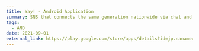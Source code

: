```yaml
---
title: Yay! - Android Application
summary: SNS that connects the same generation nationwide via chat and call
tags:
  - AND
date: 2021-09-01
external_link: https://play.google.com/store/apps/details?id=jp.nanameue.yay
---
```

